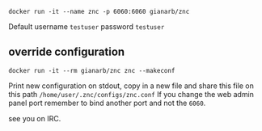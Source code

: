 ```
docker run -it --name znc -p 6060:6060 gianarb/znc
```
Default username `testuser` password `testuser`

## override configuration
```
docker run -it --rm gianarb/znc znc --makeconf
```
Print new configuration on stdout, copy in a new file and share this file on
this path `/home/user/.znc/configs/znc.conf`
If you change the web admin panel port remember to bind another port and not the `6060`.

see you on IRC.

